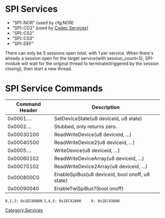 # SPI Services

- "SPI::NOR" (used by cfg:NOR)
- "SPI::CD2" (used by [Codec Services](Codec_Services "wikilink"))
- "SPI::CS2"
- "SPI::CS3"
- "SPI::DEF"

There can only be 5 sessions open total, with 1 per service. When
there's already a session open for the target service(with
session_count\<5), SPI-module will wait for the original thread to
terminate(triggered by the session closing), then start a new thread.

# SPI Service Commands

| Command Header | Description                                     |
|----------------|-------------------------------------------------|
| 0x0001....     | SetDeviceState(u8 deviceid, u8 state)           |
| 0x0002....     | Stubbed, only returns zero.                     |
| 0x00030100     | ReadWriteDevice(u8 deviceid, ...)               |
| 0x00040500     | ReadWriteDevice2(u8 deviceid, ...)              |
| 0x0005....     | WriteDevice(u8 deviceid, ...)                   |
| 0x00060102     | ReadWriteDeviceArray(u8 deviceid, ...)          |
| 0x00070102     | ReadWriteDevice2Array(u8 deviceid, ...)         |
| 0x000800C0     | EnableSpiBus(u8 deviceid, bool onoff, u8 state) |
| 0x00090040     | EnableTwlSpiBus?(bool onoff)                    |

`0,1,2: 0x1EC60800`
`3,4,5: 0x1EC42800`
`    6: 0x1EC43800`

[Category:Services](Category:Services "wikilink")